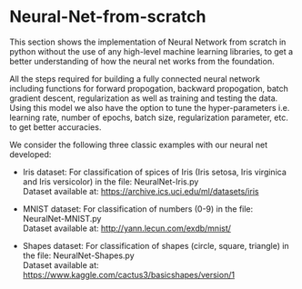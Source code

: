 # Neural-Net-from-scratch

This section shows the implementation of Neural Network from scratch in python without the use of any high-level machine learning libraries, to get a better understanding of how the neural net works from the foundation.

All the steps required for building a fully connected neural network including functions for forward propogation, backward propogation, batch gradient descent, regularization as well as training and testing the data. Using this model we also have the option to tune the hyper-parameters i.e. learning rate, number of epochs, batch size, regularization parameter, etc. to get better accuracies.

We consider the following three classic examples with our neural net developed:
* Iris dataset: For classification of spices of Iris (Iris setosa, Iris virginica and Iris versicolor) in the file: NeuralNet-Iris.py <br/> Dataset available at: https://archive.ics.uci.edu/ml/datasets/iris

* MNIST dataset: For classification of numbers (0-9) in the file: NeuralNet-MNIST.py <br/> Dataset available at: http://yann.lecun.com/exdb/mnist/

* Shapes dataset: For classification of shapes (circle, square, triangle) in the file: NeuralNet-Shapes.py <br/> Dataset available at: https://www.kaggle.com/cactus3/basicshapes/version/1
